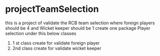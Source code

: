 # projectTeamSelection
this is a project of validate the RCB team selection where foreign players should be 4 and Wicket keeper should be 1
create one package Player selection under this below classes
1) 1 st class create for validate foreign player
2) 2nd class create for validate wicket keeper
